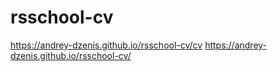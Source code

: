# rsschool-cv
https://andrey-dzenis.github.io/rsschool-cv/cv
https://andrey-dzenis.github.io/rsschool-cv/
